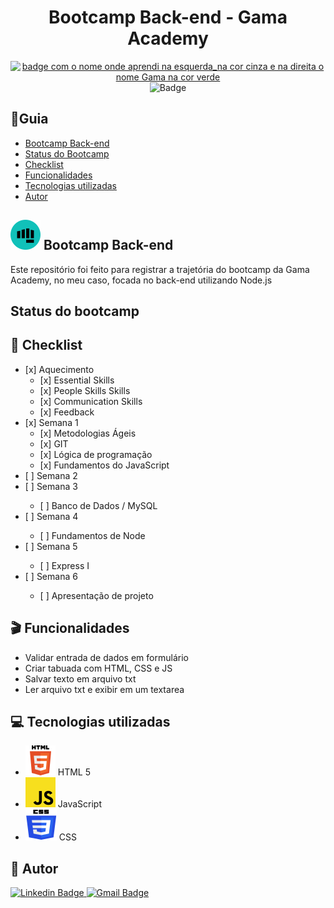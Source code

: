 <h1 align="center">Bootcamp Back-end - Gama Academy</h1>

<div align="center">

<a href="https://app.gama.academy/home/"><img src="https://img.shields.io/badge/Onde_aprendi-GAMA-6BD163?style=flat-square" alt="badge com o nome onde aprendi na esquerda_na cor cinza e na direita o nome Gama na cor
    verde"></a>
<img src="https://img.shields.io/badge/License-MIT-green?style=flat-square" alt="Badge">

</div>

<h2>📇Guia</h2>
<ul>
    <li><a href="#bootcamp-back-end">Bootcamp Back-end</a></li>
    <li><a href="#status-do-bootcamp">Status do Bootcamp</a></li>
    <li><a href="#checklist">Checklist</a></li>
    <li><a href="#funcionalidades">Funcionalidades</a></li>
    <li><a href="#tecnologias-utilizadas">Tecnologias utilizadas</a></li>
    <li><a href="#autor">Autor</a></li>
</ul>

<h2 id="bootcamp-back-end"><img
        src="./javascript/src/img/icon-gama-academy.svg" alt="teste"> Bootcamp Back-end</h2>
<p>Este repositório foi feito para registrar a trajetória do bootcamp da Gama Academy, no meu caso, focada no back-end
    utilizando Node.js</p>
<h2 id="status-do-bootcamp">Status do bootcamp</h2>
<h2 id="checklist">📜 Checklist</h2>
<ul>
    <li>[x] Aquecimento
        <ul>
            <li>[x] Essential Skills</li>
            <li>[x] People Skills Skills</li>
            <li>[x] Communication Skills</li>
            <li>[x] Feedback</li>
        </ul>
    </li>
    <li>[x] Semana 1
        <ul>
            <li>[x] Metodologias Ágeis</li>
            <li>[x] GIT</li>
            <li>[x] Lógica de programação</li>
            <li>[x] Fundamentos do JavaScript</li>
        </ul>
    </li>
    <li>[ ] Semana 2
    </li>
    <li>[ ] Semana 3</li>
        <ul>
            <li>[ ] Banco de Dados / MySQL</li>
        </ul>
    <li>[ ] Semana 4</li>
        <ul>
            <li>[ ] Fundamentos de Node</li>
        </ul>
    <li>[ ] Semana 5</li>
        <ul>
            <li>[ ] Express I</li>
        </ul>
    <li>[ ] Semana 6</li>
        <ul>
            <li>[ ] Apresentação de projeto</li>
        </ul>
</ul>
<h2 id="funcionalidades">🎬 Funcionalidades</h2>

<ul>
    <li>Validar entrada de dados em formulário</li>
    <li>Criar tabuada com HTML, CSS e JS</li>
    <li>Salvar texto em arquivo txt</li>
    <li>Ler arquivo txt e exibir em um textarea</li>
</ul>

<h2 id="tecnologias-utilizadas">💻 Tecnologias utilizadas</h2>
<ul>
    <li><img src="./javascript/src/img/icon-html5.svg" alt="Ícone do HTML 5">
        HTML 5
    </li>
    <li><img src="./javascript/src/img/icon-js.svg" alt="Ícone do JavaScript">
        JavaScript
    </li>
    <li><img src="./javascript/src/img/icon-css.svg" alt="Ícone do CSS">
        CSS
    </li>
</ul>
<h2 id="autor">🤖‍ Autor</h2>
<p>
    <a href="https://www.linkedin.com/in/jayneandersonn/"><img
            src="https://img.shields.io/badge/-Jayneanderson-blue?style=flat-square&amp;logo=Linkedin&amp;logoColor=white"
            alt="Linkedin Badge">
    </a>
    <a href="mailto:jayneandersonn@gmail.com"><img src="https://img.shields.io/badge/-jayneandersonn@gmail.com-c14438?style=flat-square&amp;logo=Gmail&amp;logoColor=white&amp;link=mailto:jayneandersonn@gmail.com" alt="Gmail Badge">
    </a>
</p>

